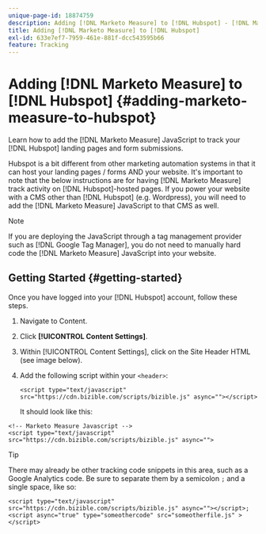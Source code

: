 ```yaml
---
unique-page-id: 18874759
description: Adding [!DNL Marketo Measure] to [!DNL Hubspot] - [!DNL Marketo Measure] - Product Documentation
title: Adding [!DNL Marketo Measure] to [!DNL Hubspot]
exl-id: 633e7ef7-7959-461e-881f-dcc543595b66
feature: Tracking
---
```

# Adding [!DNL Marketo Measure] to [!DNL Hubspot] {#adding-marketo-measure-to-hubspot}

Learn how to add the [!DNL Marketo Measure] JavaScript to track your [!DNL Hubspot] landing pages and form submissions.

Hubspot is a bit different from other marketing automation systems in that it can host your landing pages / forms AND your website. It's important to note that the below instructions are for having [!DNL Marketo Measure] track activity on [!DNL Hubspot]-hosted pages. If you power your website with a CMS other than [!DNL Hubspot] (e.g. Wordpress), you will need to add the [!DNL Marketo Measure] JavaScript to that CMS as well.

>[!NOTE]
>
>If you are deploying the JavaScript through a tag management provider such as [!DNL Google Tag Manager], you do not need to manually hard code the [!DNL Marketo Measure] JavaScript into your website.

## Getting Started {#getting-started}

Once you have logged into your [!DNL Hubspot] account, follow these steps.

1. Navigate to Content.

1. Click **[!UICONTROL Content Settings]**.

1. Within [!UICONTROL Content Settings], click on the Site Header HTML (see image below).

1. Add the following script within your `<header>`:

   `<script type="text/javascript" src="https://cdn.bizible.com/scripts/bizible.js" async=""></script>`

   It should look like this:

```text
<!-- Marketo Measure Javascript -->
<script type="text/javascript" src="https://cdn.bizible.com/scripts/bizible.js" async="">
```

>[!TIP]
>
>There may already be other tracking code snippets in this area, such as a Google Analytics code. Be sure to separate them by a semicolon `;` and a single space, like so:
>
>`<script type="text/javascript" src="https://cdn.bizible.com/scripts/bizible.js" async=""></script>; <script async="true" type="someothercode" src="someotherfile.js" ></script>`
